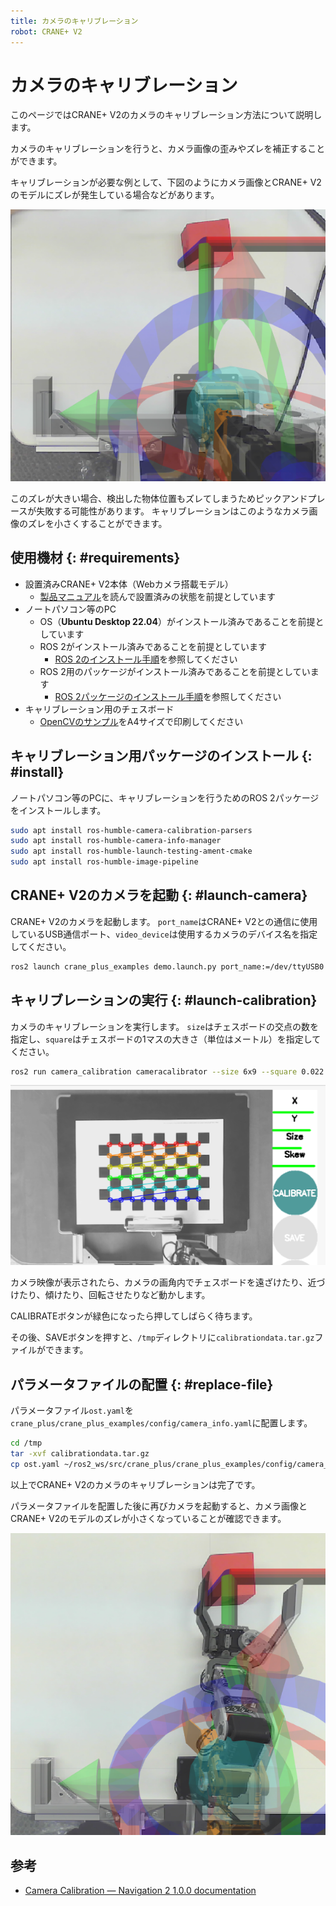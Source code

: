 ```yaml
---
title: カメラのキャリブレーション
robot: CRANE+ V2
---
```


# カメラのキャリブレーション
このページではCRANE+ V2のカメラのキャリブレーション方法について説明します。

カメラのキャリブレーションを行うと、カメラ画像の歪みやズレを補正することができます。

キャリブレーションが必要な例として、下図のようにカメラ画像とCRANE+ V2のモデルにズレが発生している場合などがあります。

![](../../img/cranev2/ros/before_calibration.png)

このズレが大きい場合、検出した物体位置もズレてしまうためピックアンドプレースが失敗する可能性があります。
キャリブレーションはこのようなカメラ画像のズレを小さくすることができます。

## 使用機材 {: #requirements}

* 設置済みCRANE+ V2本体（Webカメラ搭載モデル）
    * [製品マニュアル](https://rt-net.jp/products/cranev2/)を読んで設置済みの状態を前提としています
* ノートパソコン等のPC
    * OS（**Ubuntu Desktop 22.04**）がインストール済みであることを前提としています
    * ROS 2がインストール済みであることを前提としています
        * [ROS 2のインストール手順](./install.md)を参照してください
    * ROS 2用のパッケージがインストール済みであることを前提としています
        * [ROS 2パッケージのインストール手順](./package-install.md)を参照してください
* キャリブレーション用のチェスボード
    * [OpenCVのサンプル](https://github.com/opencv/opencv/blob/master/samples/data/chessboard.png)をA4サイズで印刷してください

## キャリブレーション用パッケージのインストール {: #install}
ノートパソコン等のPCに、キャリブレーションを行うためのROS 2パッケージをインストールします。

```bash
sudo apt install ros-humble-camera-calibration-parsers
sudo apt install ros-humble-camera-info-manager
sudo apt install ros-humble-launch-testing-ament-cmake
sudo apt install ros-humble-image-pipeline
```

## CRANE+ V2のカメラを起動 {: #launch-camera}
CRANE+ V2のカメラを起動します。
`port_name`はCRANE+ V2との通信に使用しているUSB通信ポート、`video_device`は使用するカメラのデバイス名を指定してください。
```bash
ros2 launch crane_plus_examples demo.launch.py port_name:=/dev/ttyUSB0 use_camera:=true video_device:=/dev/video0
```

## キャリブレーションの実行 {: #launch-calibration}
カメラのキャリブレーションを実行します。
`size`はチェスボードの交点の数を指定し、`square`はチェスボードの1マスの大きさ（単位はメートル）を指定してください。
```bash
ros2 run camera_calibration cameracalibrator --size 6x9 --square 0.022 --ros-args -r image:=/image_raw
```

![](../../img/cranev2/ros/camera_calibration.png)

カメラ映像が表示されたら、カメラの画角内でチェスボードを遠ざけたり、近づけたり、傾けたり、回転させたりなど動かします。

CALIBRATEボタンが緑色になったら押してしばらく待ちます。

その後、SAVEボタンを押すと、`/tmp`ディレクトリに`calibrationdata.tar.gz`ファイルができます。

## パラメータファイルの配置 {: #replace-file}
パラメータファイル`ost.yaml`を`crane_plus/crane_plus_examples/config/camera_info.yaml`に配置します。
```bash
cd /tmp
tar -xvf calibrationdata.tar.gz
cp ost.yaml ~/ros2_ws/src/crane_plus/crane_plus_examples/config/camera_info.yaml
```

以上でCRANE+ V2のカメラのキャリブレーションは完了です。

パラメータファイルを配置した後に再びカメラを起動すると、カメラ画像とCRANE+ V2のモデルのズレが小さくなっていることが確認できます。

![](../../img/cranev2/ros/after_calibration.png)


## 参考
- [Camera Calibration — Navigation 2 1.0.0 documentation](https://navigation.ros.org/tutorials/docs/camera_calibration.html)
